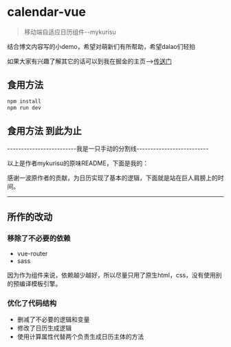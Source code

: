 # calendar-vue

> 移动端自适应日历组件--mykurisu

结合博文内容写的小demo，希望对萌新们有所帮助，希望dalao们轻拍

如果大家有兴趣了解其它的话可以到我在掘金的主页-->[传送门](https://juejin.im/user/57ea9ad40e3dd9005838300d/posts)

## 食用方法
```bash
npm install
npm run dev
```
## 食用方法 到此为止
-------------------------我是一只手动的分割线--------------------------

以上是作者mykurisu的原味README，下面是我的：

感谢一波原作者的贡献，为日历实现了基本的逻辑，下面就是站在巨人肩膀上的时间。

***
## 所作的改动
### 移除了不必要的依赖
+ vue-router
+ sass

因为作为组件来说，依赖越少越好，所以尽量只用了原生html，css，没有使用别的预编译模板引擎。
### 优化了代码结构
+ 删减了不必要的逻辑和变量
+ 修改了日历生成逻辑
+ 使用计算属性代替两个负责生成日历主体的方法
